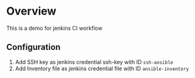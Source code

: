 # Overview

This is a demo for jenkins CI workflow

## Configuration

1. Add SSH key as jenkins credential ssh-key with ID `ssh-ansible`
2. Add Inventory file as jenkins credential file with ID `ansible-inventory`
